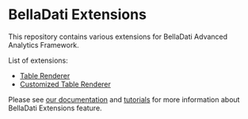 # BellaDati Extensions

This repository contains various extensions for BellaDati Advanced Analytics Framework.

List of extensions:

* [Table Renderer](./table-renderer/)
* [Customized Table Renderer](./custom-table-renderer/)

Please see [our documentation](http://support.belladati.com/doc/Extensions) and [tutorials](http://support.belladati.com/techdoc/Extensions) for more information about BellaDati Extensions feature.
